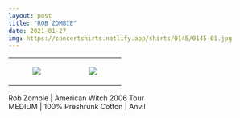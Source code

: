 ```yaml
---
layout: post
title: "ROB ZOMBIE"
date: 2021-01-27
img: https://concertshirts.netlify.app/shirts/0145/0145-01.jpg
---
```




<table style="width:100%;"><tr><td style="vertical-align:top;">
      <figure class="tmblr-full" data-orig-height="2048" data-orig-width="1365" data-orig-src="https://concertshirts.netlify.app/shirts/0145/0145-01.jpg"><img src="https://64.media.tumblr.com/5b4aabb7c9af347e09203d7fab4bd086/edf1c6d37471d5a7-26/s540x810/3210d20acbefcbd7ddcf819feb843830cd89c0a7.jpg" data-orig-height="2048" data-orig-width="1365" data-orig-src="https://concertshirts.netlify.app/shirts/0145/0145-01.jpg"/></figure></td>
    <td style="vertical-align:top;">
      <figure class="tmblr-full" data-orig-height="2048" data-orig-width="1365" data-orig-src="https://concertshirts.netlify.app/shirts/0145/0145-02.jpg"><img src="https://64.media.tumblr.com/6f1a240afc5e893a1bb72fb1ea1d0f9f/edf1c6d37471d5a7-39/s540x810/862c2ef9ef1751f520fc01f0c8c1828ed8978528.jpg" data-orig-height="2048" data-orig-width="1365" data-orig-src="https://concertshirts.netlify.app/shirts/0145/0145-02.jpg"/></figure></td>
  </tr></table><p>
  Rob Zombie | American Witch 2006 Tour<br/>MEDIUM | 100% Preshrunk Cotton | Anvil
</p>
